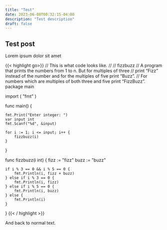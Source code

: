 ```yaml
---
title: "Test"
date: 2023-06-08T00:32:15-04:00
description: "Test description"
draft: false
---
```


## Test post
Lorem ipsum dolor sit amet

{{< highlight go>}}
// This is what code looks like.
//
// fizzbuzz
// A program that prints the numbers from 1 to n. But for multiples of three 
// print “Fizz” instead of the number and for the multiples of five print “Buzz”. 
// For numbers which are multiples of both three and five print “FizzBuzz”.
package main

import ( 
	"fmt" 
)

func main() {

	fmt.Print("Enter integer: ")
	var input int
	fmt.Scanf("%d", &input)
	
	for i := 1; i <= input; i++ {
		fizzbuzz(i)	
	}
}

func fizzbuzz(i int) {
	fizz := "fizz"
	buzz := "buzz"
	
	if i % 3 == 0 && i % 5 == 0 {
		fmt.Println(i, fizz + buzz)
	} else if i % 3 == 0 {
		fmt.Println(i, fizz)
	} else if i % 5 == 0 {
		fmt.Println(i, buzz)
	} else {
		fmt.Println(i)
	}
}
{{< / highlight >}}

And back to normal text.
